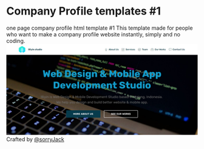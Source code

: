# Company Profile templates #1
one page company profile html template #1
This template made for people who want to make a company profile website instantly, simply and no coding.
<img src="screenshot.png" alt="">
Crafted by [@sorryJack](https://github.com/sorryJack, "Sorry Jack Profile")
